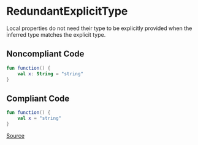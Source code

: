 # RedundantExplicitType

Local properties do not need their type to be explicitly provided when the inferred type matches the explicit type.

## Noncompliant Code

```kotlin
fun function() {
    val x: String = "string"
}
```
## Compliant Code

```kotlin
fun function() {
    val x = "string"
}
```

[Source](https://detekt.dev/docs/rules/style#redundantexplicittype)
